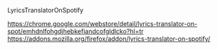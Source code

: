  LyricsTranslatorOnSpotify

https://chrome.google.com/webstore/detail/lyrics-translator-on-spot/emhdnlfohgdjhebkefiandcofgldlcko?hl=tr
https://addons.mozilla.org/firefox/addon/lyrics-translator-on-spotify/
